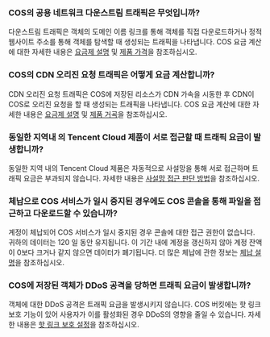 ### COS의 공용 네트워크 다운스트림 트래픽은 무엇입니까?

다운스트림 트래픽은 객체의 도메인 이름 링크를 통해 객체를 직접 다운로드하거나 정적 웹사이트 주소를 통해 객체를 탐색할 때 생성되는 트래픽을 나타냅니다. COS 요금 계산에 대한 자세한 내용은 [요금제 설명](https://cloud.tencent.com/document/product/436/16871) 및 [제품 가격](https://cloud.tencent.com/document/product/436/6239)을 참조하십시오.

### COS의 CDN 오리진 요청 트래픽은 어떻게 요금 계산합니까?

CDN 오리진 요청 트래픽은 COS에 저장된 리소스가 CDN 가속을 시동한 후 CDN이 COS로 오리진 요청을 할 때 생성되는 트래픽을 나타냅니다. COS 요금 계산에 대한 자세한 내용은 [요금제 설명](https://cloud.tencent.com/document/product/436/16871) 및 [제품 거굑](https://cloud.tencent.com/document/product/436/6239)을 참조하십시오.

### 동일한 지역내 의 Tencent Cloud 제품이 서로 접근할 때 트래픽 요금이 발생합니까?

동일한 지역 내의 Tencent Cloud 제품은 자동적으로 사설망을 통해 서로 접근하며 트래픽 요금은 부과되지 않습니다. 자세한 내용은 [사설망 접근 판단 방법](https://cloud.tencent.com/document/product/436/6224#.E5.86.85.E7.BD.91.E8.AE.BF.E9.97.AE.E5.88.A4.E6.96.AD.E6.96.B9.E6.B3.95)을 참조하십시오.
### 체납으로 COS 서비스가 일시 중지된 경우에도 COS 콘솔을 통해 파일을 접근하고 다운로드할 수 있습니까?

계정이 체납되어 COS 서비스가 일시 중지된 경우 콘솔에 대한 접근 권한이 없습니다. 귀하의 데이터는 120 일 동안 유지됩니다. 이 기간 내에 계정을 갱신하지 않아 계정 잔액이 0보다 크거나 같지 않으면 데이터가 폐기됩니다. 더 많은 체납에 관한 정보는 [체납 설명](https://cloud.tencent.com/document/product/436/10044)을 참조하십시오.

### COS에 저장된 객체가 DDoS 공격을 당하면 트래픽 요금이 발생합니까?

객체에 대한 DDoS 공격은 트래픽 요금을 발생시키지 않습니다. COS 버킷에는 핫 링크 보호 기능이 있어 사용자가 이를 활성화된 경우 DDoS의 영향을 줄일 수 있습니다. 자세한 내용은 [핫 링크 보호 설정](https://cloud.tencent.com/doc/product/436/6250)을 참조하십시오.
